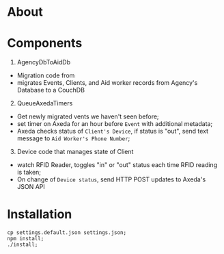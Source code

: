 # About 


# Components

1. AgencyDbToAidDb 
  - Migration code from 
  - migrates Events, Clients, and Aid worker records from Agency's Database to a CouchDB 
2. QueueAxedaTimers  
  - Get newly migrated vents we haven't seen before;
  - set timer on Axeda for an hour before `Event` with additional metadata; 
  - Axeda checks status of `Client's Device`, if status is "out", send text message to `Aid Worker's Phone Number`;
3. Device code that manages state of Client 
  - watch RFID Reader, toggles "in" or "out" status each time RFID reading is taken; 
  - On change of `Device status`, send HTTP POST updates to Axeda's JSON API 





# Installation

```
cp settings.default.json settings.json;
npm install;
./install;
```
